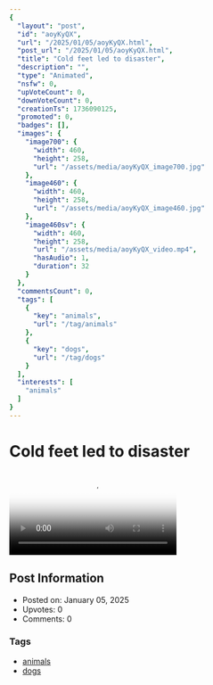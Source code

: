 ```yaml
---
{
  "layout": "post",
  "id": "aoyKyQX",
  "url": "/2025/01/05/aoyKyQX.html",
  "post_url": "/2025/01/05/aoyKyQX.html",
  "title": "Cold feet led to disaster",
  "description": "",
  "type": "Animated",
  "nsfw": 0,
  "upVoteCount": 0,
  "downVoteCount": 0,
  "creationTs": 1736090125,
  "promoted": 0,
  "badges": [],
  "images": {
    "image700": {
      "width": 460,
      "height": 258,
      "url": "/assets/media/aoyKyQX_image700.jpg"
    },
    "image460": {
      "width": 460,
      "height": 258,
      "url": "/assets/media/aoyKyQX_image460.jpg"
    },
    "image460sv": {
      "width": 460,
      "height": 258,
      "url": "/assets/media/aoyKyQX_video.mp4",
      "hasAudio": 1,
      "duration": 32
    }
  },
  "commentsCount": 0,
  "tags": [
    {
      "key": "animals",
      "url": "/tag/animals"
    },
    {
      "key": "dogs",
      "url": "/tag/dogs"
    }
  ],
  "interests": [
    "animals"
  ]
}
---
```


# Cold feet led to disaster

<video controls playsinline loop poster="/assets/media/aoyKyQX_image460.jpg">
  <source src="/assets/media/aoyKyQX_video.mp4" type="video/mp4">
  Your browser does not support the video tag.
</video>

## Post Information

- Posted on: January 05, 2025
- Upvotes: 0
- Comments: 0

### Tags

- [animals](/tag/animals)
- [dogs](/tag/dogs)
